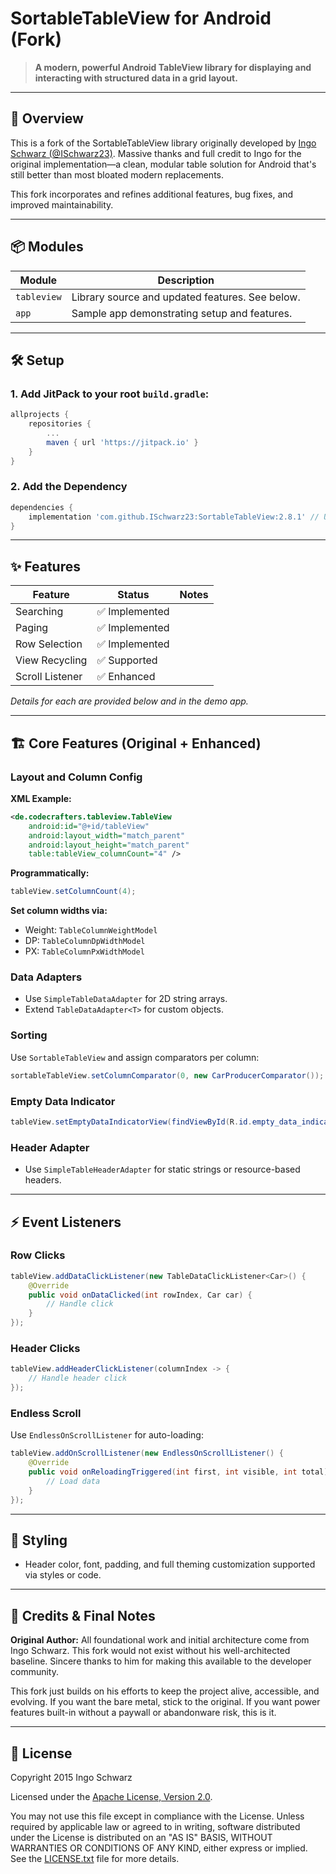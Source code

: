 # SortableTableView for Android (Fork)

> **A modern, powerful Android TableView library for displaying and interacting with structured data in a grid layout.**

---

## 🚀 Overview

This is a fork of the SortableTableView library originally developed by [Ingo Schwarz (@ISchwarz23)](https://github.com/ISchwarz23). Massive thanks and full credit to Ingo for the original implementation—a clean, modular table solution for Android that's still better than most bloated modern replacements.

This fork incorporates and refines additional features, bug fixes, and improved maintainability.

---

## 📦 Modules

| Module    | Description                                      |
|-----------|--------------------------------------------------|
| `tableview` | Library source and updated features. See below.   |
| `app`       | Sample app demonstrating setup and features.      |

---

## 🛠️ Setup

### 1. Add JitPack to your root `build.gradle`:

```groovy
allprojects {
    repositories {
        ...
        maven { url 'https://jitpack.io' }
    }
}
```

### 2. Add the Dependency

```groovy
dependencies {
    implementation 'com.github.ISchwarz23:SortableTableView:2.8.1' // Update to your fork if needed
}
```

---

## ✨ Features

| Feature            | Status      | Notes                |
|--------------------|-------------|----------------------|
| Searching          | ✅ Implemented |
| Paging             | ✅ Implemented |
| Row Selection      | ✅ Implemented |
| View Recycling     | ✅ Supported   |
| Scroll Listener    | ✅ Enhanced    |

*Details for each are provided below and in the demo app.*

---

## 🏗️ Core Features (Original + Enhanced)

### Layout and Column Config

**XML Example:**

```xml
<de.codecrafters.tableview.TableView
    android:id="@+id/tableView"
    android:layout_width="match_parent"
    android:layout_height="match_parent"
    table:tableView_columnCount="4" />
```

**Programmatically:**

```java
tableView.setColumnCount(4);
```

**Set column widths via:**
- Weight: `TableColumnWeightModel`
- DP: `TableColumnDpWidthModel`
- PX: `TableColumnPxWidthModel`

### Data Adapters
- Use `SimpleTableDataAdapter` for 2D string arrays.
- Extend `TableDataAdapter<T>` for custom objects.

### Sorting

Use `SortableTableView` and assign comparators per column:

```java
sortableTableView.setColumnComparator(0, new CarProducerComparator());
```

### Empty Data Indicator

```java
tableView.setEmptyDataIndicatorView(findViewById(R.id.empty_data_indicator));
```

### Header Adapter
- Use `SimpleTableHeaderAdapter` for static strings or resource-based headers.

---

## ⚡ Event Listeners

### Row Clicks

```java
tableView.addDataClickListener(new TableDataClickListener<Car>() {
    @Override
    public void onDataClicked(int rowIndex, Car car) {
        // Handle click
    }
});
```

### Header Clicks

```java
tableView.addHeaderClickListener(columnIndex -> {
    // Handle header click
});
```

### Endless Scroll

Use `EndlessOnScrollListener` for auto-loading:

```java
tableView.addOnScrollListener(new EndlessOnScrollListener() {
    @Override
    public void onReloadingTriggered(int first, int visible, int total) {
        // Load data
    }
});
```

---

## 🎨 Styling

- Header color, font, padding, and full theming customization supported via styles or code.

---

## 🙏 Credits & Final Notes

**Original Author:**
All foundational work and initial architecture come from Ingo Schwarz. This fork would not exist without his well-architected baseline. Sincere thanks to him for making this available to the developer community.

This fork just builds on his efforts to keep the project alive, accessible, and evolving. If you want the bare metal, stick to the original. If you want power features built-in without a paywall or abandonware risk, this is it.

---

## 📄 License

Copyright 2015 Ingo Schwarz

Licensed under the [Apache License, Version 2.0](http://www.apache.org/licenses/LICENSE-2.0).

You may not use this file except in compliance with the License.
Unless required by applicable law or agreed to in writing, software distributed under the License is distributed on an "AS IS" BASIS, WITHOUT WARRANTIES OR CONDITIONS OF ANY KIND, either express or implied.
See the [LICENSE.txt](../LICENSE.txt) file for more details.